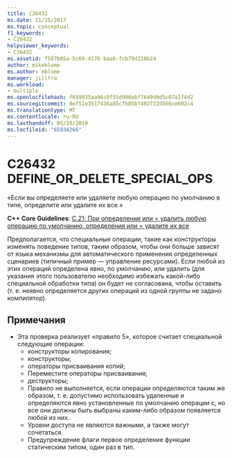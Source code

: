 ```yaml
---
title: C26432
ms.date: 11/15/2017
ms.topic: conceptual
f1_keywords:
- C26432
helpviewer_keywords:
- C26432
ms.assetid: f587b05a-5c69-4176-baa6-fcb79d228b24
author: mikeblome
ms.author: mblome
manager: jillfra
ms.workload:
- multiple
ms.openlocfilehash: f699935aa96c0f55d990abf7649d0d5c07a1f4d2
ms.sourcegitcommit: 0ef51e3517436a85cfb85bf492722d566ce602c4
ms.translationtype: MT
ms.contentlocale: ru-RU
ms.lasthandoff: 05/20/2019
ms.locfileid: "65934266"
---
```

# <a name="c26432-defineordeletespecialops"></a>C26432 DEFINE_OR_DELETE_SPECIAL_OPS
«Если вы определяете или удаляете любую операцию по умолчанию в типе, определите или удалите их все.»

**C++ Core Guidelines**: [C.21: При определении или = удалить любую операцию по умолчанию, определения или = удалите их все](https://isocpp.github.io/CppCoreGuidelines/CppCoreGuidelines#c21-if-you-define-or-delete-any-default-operation-define-or-delete-them-all)

Предполагается, что специальные операции, такие как конструкторы изменять поведение типов, таким образом, чтобы они больше зависят от языка механизмы для автоматического применения определенных сценариев (типичный пример — управление ресурсами). Если любой из этих операций определена явно, по умолчанию, или удалить (для указания этого пользователю необходимо избежать какой-либо специальной обработки типа) он будет не согласована, чтобы оставить (т. е. неявно определяется других операций из одной группы не задано компилятор).

## <a name="remarks"></a>Примечания
- Эта проверка реализует «правило 5», которое считает специальной следующие операции:
  - конструкторы копирования;
  - конструкторы;
  - операторы присваивания копий;
  - Переместите операторы присваивания;
  - деструкторы;
  - Правило не выполняется, если операции определяются таким же образом, т. е. допустимо использовать удаленные и определяются явно установленные по умолчанию операции с, но все они должны быть выбраны каким-либо образом появляется любой из них.
  - Уровни доступа не являются важными, а также могут сочетаться.
  - Предупреждение флаги первое определение функции статическим типом, один раз в тип.
